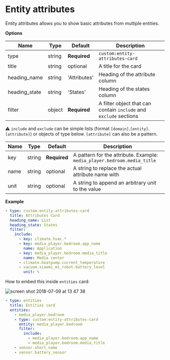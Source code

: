 # Entity attributes

Entity attributes allows you to show basic attributes from multiple entities.

**Options**

| Name | Type | Default | Description
| ---- | ---- | ------- | -----------
| type | string | **Required** | `custom:entity-attributes-card`
| title | string | optional | A title for the card
| heading_name | string | 'Attributes' | Heading of the attribute column
| heading_state | string | 'States' | Heading of the states column
| filter | object | **Required** | A filter object that can contain `include` and `exclude` sections

⚠️ `include` and `exclude` can be simple lists (format `[domain]`.`[entity]`.`[attribute]`) or objects of type below. `[attribute]` can also be a pattern.

| Name | Type | Default | Description
| ---- | ---- | ------- | -----------
| key | string | **Required** | A pattern for the attribute. Example: `media_player.bedroom.media_title`
| name | string | optional | A string to replace the actual attribute name with
| unit | string | optional | A string to append an arbitrary unit to the value

**Example**

```yaml
- type: custom:entity-attributes-card
  title: Attributes Card
  heading_name: List
  heading_state: States
  filter:
    include:
      - key: climate.hvac.*
      - key: media_player.bedroom.app_name
        name: Application
      - key: media_player.bedroom.media_title
        name: Media center
      - climate.heatpump.current_temperature
      - vacuum.xiaomi_mi_robot.battery_level
        unit: %
```

How to embed this inside `entities` card:

![screen shot 2018-07-09 at 13 47 38](https://user-images.githubusercontent.com/7738048/42446481-1ac27c1e-837f-11e8-94e7-02ef35f2d853.png)

```yaml
- type: entities
  title: Entities card
  entities:
    - media_player.bedroom
    - type: custom:entity-attributes-card
      entity: media_player.bedroom
      filter:
        include:
          - media_player.bedroom.app_name
          - media_player.bedroom.media_title
    - sensor.short_name
    - sensor.battery_sensor
```
